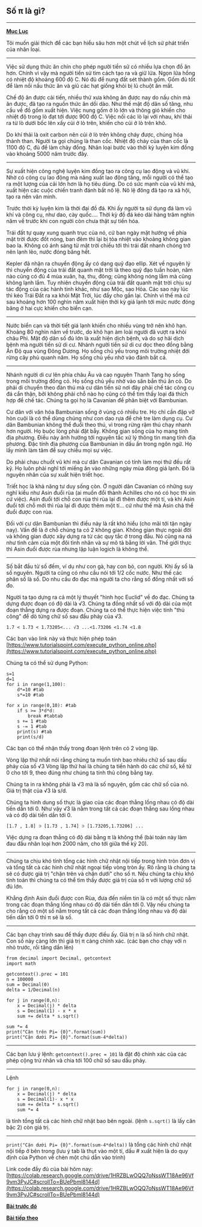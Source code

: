 Số π là gì?
---
---
[**Mục Lục**](../README.md)

Tôi muốn giải thích để các bạn hiểu sâu hơn một chút về lịch sử phát triển của nhân loại.

---
Việc sử dụng thức ăn chín cho phép người tiền sử có nhiều lựa chọn đồ ăn hơn. Chính vì vậy mà người tiền sử tìm cách tạo ra và giữ lửa. Ngọn lửa hồng có nhiệt độ khoảng 600 độ C. Nó đủ để nung đất sét thành gốm. Gốm đủ tốt để làm nồi nấu thức ăn và giũ các hạt giống khỏi bị lũ chuột ăn mất.

Chế độ ăn được cải tiến, nhiều thứ xưa không ăn được nay do nấu chín mà ăn được, đã tạo ra nguồn thức ăn dồi dào. Như thế mật độ dân số tăng, nhu cầu về đồ gốm xuất hiện. Việc nung gốm ở lò lớn và thông gió khiến cho nhiệt độ trong lò đạt tới được 900 độ C. Việc nối các lò lại với nhau, khí thải ra từ lò dưới bốc lên xấy củi ở lò trên, khiến cho củi ở lò trên khô.

Do khí thải là oxit carbon nên củi ở lò trên không cháy được, chúng hóa thành than. Người ta gọi chúng là than cốc. Nhiệt độ cháy của than cốc là 1100 độ C, đủ để làm chảy đồng. Nhân loại bước vào thời kỳ luyện kim đồng vào khoảng 5000 năm trước đây.

---
Sự xuất hiện công nghệ luyện kim đồng tạo ra công cụ lao động và vũ khí. Nhờ có công cụ lao động mà năng xuất lao động tăng, mỗi người có thể tạo ra một lượng của cải lớn hơn là họ tiêu dùng. Do có sức mạnh của vũ khí mà, xuất hiện các cuộc chiến tranh đánh bắt nô lệ. Nô lệ đông đã tạo ra xã hội, tạo ra nền văn minh.

Trước thời kỳ luyện kim là thời đại đồ đá. Khi ấy người ta sử dụng đá làm vũ khí và công cụ, như dao, cày quốc.... Thời kỳ đồ đá kéo dài hàng trăm nghìn năm về trước khi con người còn chưa thật sự tiến hóa.

Trái đất tự quay xung quanh trục của nó, cứ ban ngày mặt hướng về phía mặt trời được đốt nóng, ban đêm thì lại bị tỏa nhiệt vào khoảng không gian bao la. Không có ánh sáng từ mặt trời chiếu tới thì trái đất nhanh chóng trở nên lạnh lẽo, nước đóng băng hết.

Kepler đã nhận ra chuyển động ấy có dạng quỹ đạo ellip. Xét về nguyên lý thì chuyển động của trái đất quanh mặt trời là theo quỹ đạo tuần hoàn, năm nào cũng có đủ 4 mùa xuân, hạ, thu, đông; cũng không nóng lắm mà cũng không lạnh lắm. Tuy nhiên chuyển động của trái đất quanh mặt trời chịu sự tác động của các hành tinh khác, như sao Mộc, sao Hỏa. Các sao này lúc thì kéo Trái Đất ra xa khỏi Mặt Trời, lúc đẩy cho gần lại. Chính vì thế mà cứ sau khoảng hơn 100 nghìn năm xuất hiện thời kỳ giá lạnh tới mức nước đóng băng ở hai cực khiến cho biển cạn.

---
Nước biển cạn và thời tiết giá lạnh khiến cho nhiều vùng trở nên khô hạn. Khoảng 80 nghìn năm về trước, do khô hạn àm loài người đã vượt ra khỏi châu Phi. Mật độ dân số đủ lớn là xuất hiện dịch bệnh, và do sợ hãi dịch bệnh mà người tiền sử di cư. Nhánh người tiền sử di cư dọc theo đồng bằng Ấn Độ qua vùng Đông Dương. Họ sống chủ yếu trong môi trường nhiệt đới rừng cây phủ quanh năm. Họ sống chủ yếu nhờ vào đánh bắt cá.

---
Nhánh người di cư lên phía châu Âu và cao nguyên Thanh Tạng họ sống trong môi trường đồng cỏ. Họ sống chủ yếu nhờ vào săn bắn thú ăn cỏ. Do phải di chuyển theo đàn thú mà cư dân tiền sử nơi đây phải chế tác công cụ đá cẩn thận, bởi không phải chỗ nào họ cũng có thể tìm thấy loại đá thích hợp để chế tác. Chúng ta gọi họ là Cavanian để phân biệt với Bambunian.

Cư dân với văn hóa Bambunian sống ở vùng có nhiều tre. Họ chỉ cần đập vỡ hòn cuội là có thể dùng chúng như con dao rựa để chẻ tre làm dụng cụ. Cư dân Bambunian không thể đuổi theo thú, vì trong rừng rậm thú chạy nhanh hơn người. Họ buộc lòng phải đặt bẫy. Không gian sống của họ mang tính địa phương. Điều này ảnh hưởng tới nguyên tắc xử lý thông tin mang tính địa phương. Đặc tính địa phương của Bambunian in dấu ấn trong ngôn ngữ. Họ lấy mình làm tâm để suy chiếu mọi sự việc.

Do phải chau chuốt vũ khí mà cư dân Cavanian có tính làm mọi thứ đều rất kỹ. Họ luôn phải nghĩ tới miếng ăn vào những ngày mùa đông giá lạnh. Đó là nguyên nhân của sự xuất hiện triết học.

Triết học là khả năng tư duy sống còn. Ở người dân Cavanian có những suy nghĩ kiểu như Asin đuổi rùa (ai muốn đổi thành Achilles cho nó có học thì xin cứ việc). Asin đuổi tới chỗ con rùa thì rùa lại đi thêm được một tí, và khi Asin đuổi tới chỗ mới thì rùa lại đi được thêm một tí... cứ như thế mà Asin chả thể đuổi được con rùa.

Đối với cư dân Bambunian thì điều này là rất khó hiểu (cho mãi tới tận ngày nay). Vấn đề là ở chỗ chúng ta có 2 không gian. Không gian thực ngoài đời và không gian được xây dựng ra từ các quy tắc ở trong đầu. Nó cũng na ná như tình cảm của một đôi tình nhân và sự mô tả bằng lời văn. Thế giới thực thì Asin đuổi được rùa nhưng lập luận logich là không thể.

---
Số bắt đầu từ số đếm, ví dụ như con gà, hay con bò, con người. Khi ấy số là số nguyên. Người ta cũng có nhu cầu nói tới 1/2 cốc nước. Như thế các phân số là số. Do nhu cầu đo đạc mà người ta cho rằng số đồng nhất với số đo.

Người ta tạo dựng ra cả một lý thuyết "hình học Euclid" về đo đạc. Chúng ta dựng được đoạn có độ dài là √3. Chúng ta đồng nhất số với độ dài của một đoạn thẳng dựng ra được đoạn. Chúng ta có thể thực hiện việc tính "thủ công" để dò từng chữ số sau đấu phảy của √3.

`1.7 < 1.73 < 1.73205<... √3 ...<1.73206 <1.74 <1.8`

Các bạn vào link này và thực hiện phép toán
[https://www.tutorialspoint.com/execute_python_online.php](https://www.tutorialspoint.com/execute_python_online.php)

Chúng ta có thể sử dụng Python:
```
s=1
d=1
for i in range(1,100):
    d*=10 #tab
    s*=10 #tab

for x in range(0,10): #tab
    if s >= 3*d*d:
        break #tabtab
    s += 1 #tab
    s -= 1 #tab
    print(s) #tab
    print(s/d)
```

Các bạn có thể nhận thấy trong đoạn lệnh trên có 2 vòng lặp.

Vòng lặp thứ nhất nói rằng chúng ta muốn tính bao nhiêu chữ số sau dấu phảy của số √3
Vòng lặp thứ hai là chúng ta tiến hành dò các chữ số, kể từ 0 cho tới 9, theo đúng như chúng ta tính thủ công bằng tay.

Chúng ta in ra không phải là √3 mà là số nguyên, gồm các chữ số của nó. Giá trị thật của √3 là s/d.

Chúng ta hình dung số thực là giao của các đoạn thẳng lồng nhau có độ dài tiến dần tới 0. Như vậy √3 là nằm trong tất cả các đoạn thẳng sau lồng nhau và có độ dài tiến dần tới 0.

`[1.7 , 1.8] ⊃ [1.73 , 1.74] ⊃ [1.73205,1.73206] ...`

Việc dựng ra đoạn thẳng có độ dài bằng π là không thể (bài toán này làm đau đầu nhân loại hơn 2000 năm, cho tới giữa thế kỷ 20).

---
Chúng ta chịu khó tính tổng các hình chữ nhật nội tiếp trong hình tròn đơn vị và tổng tất cả các hình chữ nhật ngoại tiếp vòng tròn ấy. Rõ rằng là chúng ta sẽ có được giá trị "chặn trên và chặn dưới" cho số π. Nếu chúng ta chịu khó tính toán thì chúng ta có thể tìm thấy được giá trị của số π với lượng chữ số đủ lớn.

Khẳng định Asin đuổi được con Rùa, đưa đến niềm tin là có một số thực nằm trong các đoạn thẳng lồng nhau có độ dài tiến dần tới 0. Vậy nếu chúng ta cho rằng có một số nằm trong tất cả các đoạn thẳng lồng nhau và độ dài tiến dần tới 0 thì π sẽ là số.

---
Các bạn chạy trình sau để thấy được điều ấy. Giá trị n là số hình chữ nhật. Con số này càng lớn thì giá trị π càng chính xác. (các bạn cho chạy với n nhỏ trước, rồi tăng dần lên)
```
from decimal import Decimal, getcontext
import math

getcontext().prec = 101
n = 100000
sum = Decimal(0)
delta = 1/Decimal(n)

for j in range(0,n):
    x = Decimal(j) * delta
    s = Decimal(1) - x * x
    sum += delta * s.sqrt()

sum *= 4
print("Cận trên Pi= {0}".format(sum))
print("Cận dưới Pi= {0}".format(sum-4*delta))
```
---
Các bạn lưu ý lệnh: `getcontext().prec = 101` là đặt độ chính xác của các phép cộng trừ nhân và chia tới 100 chữ số sau dấu phảy.

---
Lệnh
```
for j in range(0,n):
    x = Decimal(j) * delta
    s = Decimal(1)- x * x
    sum += delta * s.sqrt()
    sum *= 4
```
là tính tổng tất cả các hình chữ nhật bao bên ngoài. (lệnh `s.sqrt()` là lấy căn bậc 2) còn giá trị.

---
`print("Cận dưới Pi= {0}".format(sum-4*delta))` là tổng các hình chữ nhật nội tiếp ở bên trong (lưu ý tab là thụt vào một tí, dấu # xuất hiện là do quy định của Python về chèn một chú dẫn vào trình)

Link code đầy đủ của bài hôm nay:
[https://colab.research.google.com/drive/1HRZBLwOQQ7oNssWT18Ae96Vf9vm3PyJC#scrollTo=BUePbml8144d](https://colab.research.google.com/drive/1HRZBLwOQQ7oNssWT18Ae96Vf9vm3PyJC#scrollTo=BUePbml8144d)


[**Bài trước đó**](4.md)

[**Bài tiếp theo**](6.md)